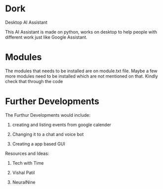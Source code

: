# Dork
Desktop AI Assistant

This AI Assistant is made on python, works on desktop to help people with different work just like Google Assistant. 

# Modules
The modules that needs to be installed are on module.txt file. Maybe a few more modules need to be installed which are not mentioned on that. Kindly check that through the code

# Further Developments
The Furthur Developments would include: 

1. creating and listing events from google calender

2. Changing it to a chat and voice bot

3. Creating a app based GUI


Resources and Ideas:

1. Tech with Time

2. Vishal Patil

3. NeuralNine
